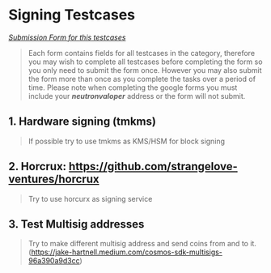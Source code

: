 # Signing Testcases

*[Submission Form for this testcases](https://docs.google.com/forms/d/1PBHAJITNjqVSuOzyZlVdmCWCD90urIshOjbTK7srl9M/viewform)* <br/>

> Each form contains fields for all testcases in the category, therefore you may wish to complete all testcases before completing the form so you only need to submit the form once. However you may also submit the form more than once as you complete the tasks over a period of time. Please note when completing the google forms you must include your ***neutronvaloper*** address or the form will not submit. <br/>

## 1. Hardware signing (tmkms)
> If possible try to use tmkms as KMS/HSM for block signing
## 2. Horcrux: https://github.com/strangelove-ventures/horcrux
> Try to use horcurx as signing service
## 3. Test Multisig addresses
> Try to make different multisig address and send coins from and to it. (https://jake-hartnell.medium.com/cosmos-sdk-multisigs-96a390a9d3cc)
